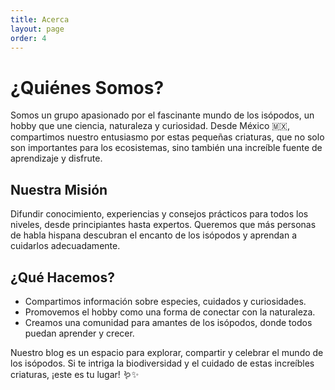 ```yaml
---
title: Acerca
layout: page
order: 4
---
```

# ¿Quiénes Somos?

Somos un grupo apasionado por el fascinante mundo de los isópodos, un hobby que une ciencia, naturaleza y curiosidad. Desde México 🇲🇽, compartimos nuestro entusiasmo por estas pequeñas criaturas, que no solo son importantes para los ecosistemas, sino también una increíble fuente de aprendizaje y disfrute.

## Nuestra Misión
Difundir conocimiento, experiencias y consejos prácticos para todos los niveles, desde principiantes hasta expertos. Queremos que más personas de habla hispana descubran el encanto de los isópodos y aprendan a cuidarlos adecuadamente.

## ¿Qué Hacemos?
- Compartimos información sobre especies, cuidados y curiosidades.
- Promovemos el hobby como una forma de conectar con la naturaleza.
- Creamos una comunidad para amantes de los isópodos, donde todos puedan aprender y crecer.

Nuestro blog es un espacio para explorar, compartir y celebrar el mundo de los isópodos. Si te intriga la biodiversidad y el cuidado de estas increíbles criaturas, ¡este es tu lugar! 🪱✨
